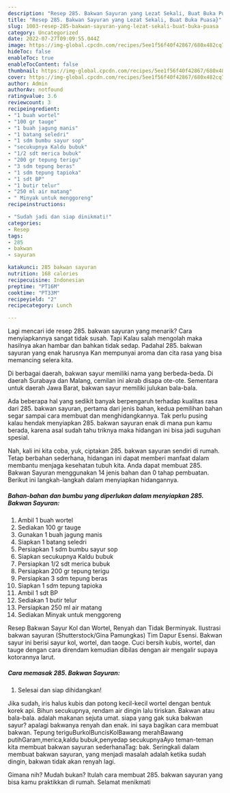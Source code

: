 ```yaml
---
description: "Resep 285. Bakwan Sayuran yang Lezat Sekali, Buat Buka Puasa}"
title: "Resep 285. Bakwan Sayuran yang Lezat Sekali, Buat Buka Puasa}"
slug: 1003-resep-285-bakwan-sayuran-yang-lezat-sekali-buat-buka-puasa
category: Uncategorized
date: 2022-07-27T09:09:55.044Z
image: https://img-global.cpcdn.com/recipes/5ee1f56f40f42867/680x482cq70/285-bakwan-sayuran-foto-resep-utama.jpg
hideToc: false
enableToc: true
enableTocContent: false
thumbnail: https://img-global.cpcdn.com/recipes/5ee1f56f40f42867/680x482cq70/285-bakwan-sayuran-foto-resep-utama.jpg
cover: https://img-global.cpcdn.com/recipes/5ee1f56f40f42867/680x482cq70/285-bakwan-sayuran-foto-resep-utama.jpg
author: Admin
authorAv: notfound
ratingvalue: 3.6
reviewcount: 3
recipeingredient:
- "1 buah wortel"
- "100 gr tauge"
- "1 buah jagung manis"
- "1 batang seledri"
- "1 sdm bumbu sayur sop"
- "secukupnya Kaldu bubuk"
- "1/2 sdt merica bubuk"
- "200 gr tepung terigu"
- "3 sdm tepung beras"
- "1 sdm tepung tapioka"
- "1 sdt BP"
- "1 butir telur"
- "250 ml air matang"
- " Minyak untuk menggoreng"
recipeinstructions:

- "Sudah jadi dan siap dinikmati!"
categories:
- Resep
tags:
- 285
- bakwan
- sayuran

katakunci: 285 bakwan sayuran 
nutrition: 168 calories
recipecuisine: Indonesian
preptime: "PT16M"
cooktime: "PT33M"
recipeyield: "2"
recipecategory: Lunch

---
```



Lagi mencari ide resep 285. bakwan sayuran yang menarik? Cara menyiapkannya sangat tidak susah. Tapi Kalau salah mengolah maka hasilnya akan hambar dan bahkan tidak sedap. Padahal 285. bakwan sayuran yang enak harusnya Kan mempunyai aroma dan cita rasa yang bisa memancing selera kita.


Di berbagai daerah, bakwan sayur memiliki nama yang berbeda-beda. Di daerah Surabaya dan Malang, cemilan ini akrab disapa ote-ote. Sementara untuk daerah Jawa Barat, bakwan sayur memiliki julukan bala-bala.

Ada beberapa hal yang sedikit banyak berpengaruh terhadap kualitas rasa dari 285. bakwan sayuran, pertama dari jenis bahan, kedua pemilihan bahan segar sampai cara membuat dan menghidangkannya. Tak perlu pusing kalau hendak menyiapkan 285. bakwan sayuran enak di mana pun kamu berada, karena asal sudah tahu triknya maka hidangan ini bisa jadi suguhan spesial.


Nah, kali ini kita coba, yuk, ciptakan 285. bakwan sayuran sendiri di rumah. Tetap berbahan sederhana, hidangan ini dapat memberi manfaat dalam membantu menjaga kesehatan tubuh kita. Anda dapat membuat 285. Bakwan Sayuran menggunakan 14 jenis bahan dan 0 tahap pembuatan. Berikut ini langkah-langkah dalam menyiapkan hidangannya.

<!--inarticleads1-->

##### Bahan-bahan dan bumbu yang diperlukan dalam menyiapkan 285. Bakwan Sayuran:

1. Ambil 1 buah wortel
1. Sediakan 100 gr tauge
1. Gunakan 1 buah jagung manis
1. Siapkan 1 batang seledri
1. Persiapkan 1 sdm bumbu sayur sop
1. Siapkan secukupnya Kaldu bubuk
1. Persiapkan 1/2 sdt merica bubuk
1. Persiapkan 200 gr tepung terigu
1. Persiapkan 3 sdm tepung beras
1. Siapkan 1 sdm tepung tapioka
1. Ambil 1 sdt BP
1. Sediakan 1 butir telur
1. Persiapkan 250 ml air matang
1. Sediakan  Minyak untuk menggoreng


Resep Bakwan Sayur Kol dan Wortel, Renyah dan Tidak Berminyak. Ilustrasi bakwan sayuran (Shutterstock/Gina Pamungkas) Tim Dapur Esensi. Bakwan sayur ini berisi sayur kol, wortel, dan taoge. Cuci bersih kubis, wortel, dan tauge dengan cara direndam kemudian dibilas dengan air mengalir supaya kotorannya larut. 

<!--inarticleads2-->

##### Cara memasak 285. Bakwan Sayuran:


1. Selesai dan siap dihidangkan!

Jika sudah, iris halus kubis dan potong kecil-kecil wortel dengan bentuk korek api. Bihun secukupnya, rendam air dingin lalu tiriskan. Bakwan atau bala-bala. adalah makanan sejuta umat. siapa yang gak suka bakwan sayur? apalagi bakwanya renyah dan enak. ini saya bagikan cara membuat bakwan. Tepung teriguBurkolBuncisKolBawang merahBawang putihGaram,merica,kaldu bubuk,penyedap secukupnyaAyo teman-teman kita membuat bakwan sayuran sederhanaTag: bak. Seringkali dalam membuat bakwan sayuran, yang menjadi masalah adalah ketika sudah dingin, bakwan tidak akan renyah lagi. 

Gimana nih? Mudah bukan? Itulah cara membuat 285. bakwan sayuran yang bisa kamu praktikkan di rumah. Selamat menikmati
